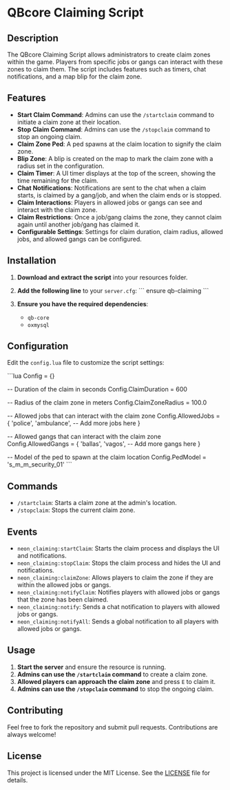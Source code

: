 # QBcore Claiming Script

## Description

The QBcore Claiming Script allows administrators to create claim zones within the game. Players from specific jobs or gangs can interact with these zones to claim them. The script includes features such as timers, chat notifications, and a map blip for the claim zone.

## Features

- **Start Claim Command**: Admins can use the `/startclaim` command to initiate a claim zone at their location.
- **Stop Claim Command**: Admins can use the `/stopclaim` command to stop an ongoing claim.
- **Claim Zone Ped**: A ped spawns at the claim location to signify the claim zone.
- **Blip Zone**: A blip is created on the map to mark the claim zone with a radius set in the configuration.
- **Claim Timer**: A UI timer displays at the top of the screen, showing the time remaining for the claim.
- **Chat Notifications**: Notifications are sent to the chat when a claim starts, is claimed by a gang/job, and when the claim ends or is stopped.
- **Claim Interactions**: Players in allowed jobs or gangs can see and interact with the claim zone.
- **Claim Restrictions**: Once a job/gang claims the zone, they cannot claim again until another job/gang has claimed it.
- **Configurable Settings**: Settings for claim duration, claim radius, allowed jobs, and allowed gangs can be configured.

## Installation

1. **Download and extract the script** into your resources folder.

2. **Add the following line** to your `server.cfg`:
    \`\`\`
    ensure qb-claiming
    \`\`\`

3. **Ensure you have the required dependencies**:
    - `qb-core`
    - `oxmysql`

## Configuration

Edit the `config.lua` file to customize the script settings:

\`\`\`lua
Config = {}

-- Duration of the claim in seconds
Config.ClaimDuration = 600

-- Radius of the claim zone in meters
Config.ClaimZoneRadius = 100.0

-- Allowed jobs that can interact with the claim zone
Config.AllowedJobs = {
    'police',
    'ambulance',
    -- Add more jobs here
}

-- Allowed gangs that can interact with the claim zone
Config.AllowedGangs = {
    'ballas',
    'vagos',
    -- Add more gangs here
}

-- Model of the ped to spawn at the claim location
Config.PedModel = 's_m_m_security_01'
\`\`\`

## Commands

- `/startclaim`: Starts a claim zone at the admin's location.
- `/stopclaim`: Stops the current claim zone.

## Events

- `neon_claiming:startClaim`: Starts the claim process and displays the UI and notifications.
- `neon_claiming:stopClaim`: Stops the claim process and hides the UI and notifications.
- `neon_claiming:claimZone`: Allows players to claim the zone if they are within the allowed jobs or gangs.
- `neon_claiming:notifyClaim`: Notifies players with allowed jobs or gangs that the zone has been claimed.
- `neon_claiming:notify`: Sends a chat notification to players with allowed jobs or gangs.
- `neon_claiming:notifyAll`: Sends a global notification to all players with allowed jobs or gangs.

## Usage

1. **Start the server** and ensure the resource is running.
2. **Admins can use the `/startclaim` command** to create a claim zone.
3. **Allowed players can approach the claim zone** and press `E` to claim it.
4. **Admins can use the `/stopclaim` command** to stop the ongoing claim.

## Contributing

Feel free to fork the repository and submit pull requests. Contributions are always welcome!

## License

This project is licensed under the MIT License. See the [LICENSE](LICENSE) file for details.
